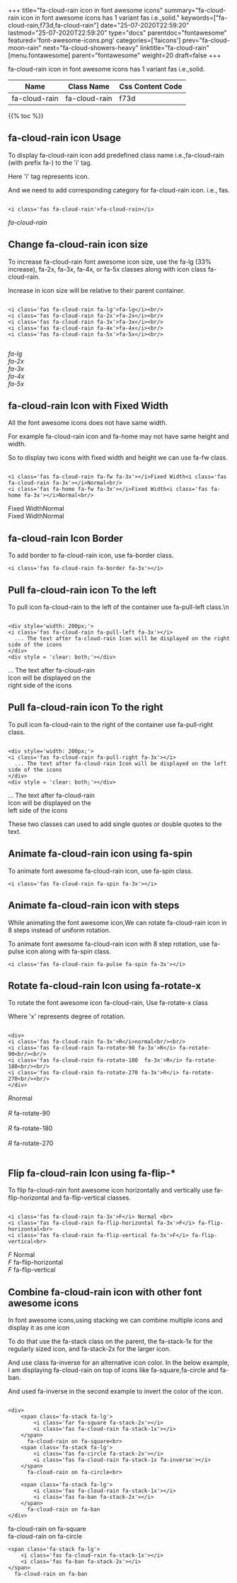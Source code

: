 +++
title="fa-cloud-rain icon in font awesome icons"
summary="fa-cloud-rain icon in font awesome icons has 1 variant fas i.e.,solid."
keywords=["fa-cloud-rain,f73d,fa-cloud-rain"]
date="25-07-2020T22:59:20"
lastmod="25-07-2020T22:59:20"
type="docs"
parentdoc="fontawesome"
featured='font-awesome-icons.png'
categories=['faicons']
prev="fa-cloud-moon-rain"
next="fa-cloud-showers-heavy"
linktitle="fa-cloud-rain"
[menu.fontawesome]
parent="fontawesome"
weight=20
draft=false
+++


fa-cloud-rain icon in font awesome icons has 1 variant fas i.e.,solid.

<div class='table-responsive'><table class='table'><thead><tr><th>Name</th><th>Class Name</th><th>Css Content Code</th></tr></thead><tbody><tr><td>fa-cloud-rain</td><td>fa-cloud-rain</td><td>f73d</td></tr></tbody></table></div>


{{% toc %}}


## fa-cloud-rain icon Usage

To display fa-cloud-rain icon add predefined class name i.e.,fa-cloud-rain (with prefix fa-) to the 'i' tag.

Here 'i' tag represents icon.

And we need to add corresponding category for fa-cloud-rain icon. i.e., fas.


```

<i class='fas fa-cloud-rain'>fa-cloud-rain</i>
```

<i class='fas fa-cloud-rain'>fa-cloud-rain</i>




## Change fa-cloud-rain icon size
To increase fa-cloud-rain font awesome icon size, use the fa-lg (33% increase), fa-2x, fa-3x, fa-4x, or fa-5x classes along with icon class fa-cloud-rain.

Increase in icon size will be relative to their parent container. 

```

<i class='fas fa-cloud-rain fa-lg'>fa-lg</i><br/>
<i class='fas fa-cloud-rain fa-2x'>fa-2x</i><br/>
<i class='fas fa-cloud-rain fa-3x'>fa-3x</i><br/>
<i class='fas fa-cloud-rain fa-4x'>fa-4x</i><br/>
<i class='fas fa-cloud-rain fa-5x'>fa-5x</i><br/>
            
```

<i class='fas fa-cloud-rain fa-lg'>fa-lg</i><br/>
<i class='fas fa-cloud-rain fa-2x'>fa-2x</i><br/>
<i class='fas fa-cloud-rain fa-3x'>fa-3x</i><br/>
<i class='fas fa-cloud-rain fa-4x'>fa-4x</i><br/>
<i class='fas fa-cloud-rain fa-5x'>fa-5x</i><br/>
            



## fa-cloud-rain Icon with Fixed Width 

All the font awesome icons does not have same width.

For example fa-cloud-rain icon and fa-home may not have same height and width.

So to display two icons with fixed width and height we can use fa-fw class.


```

<i class='fas fa-cloud-rain fa-fw fa-3x'></i>Fixed Width<i class='fas fa-cloud-rain fa-3x'></i>Normal<br/>
<i class='fas fa-home fa-fw fa-3x'></i>Fixed Width<i class='fas fa-home fa-3x'></i>Normal<br/>
```

<i class='fas fa-cloud-rain fa-fw fa-3x'></i>Fixed Width<i class='fas fa-cloud-rain fa-3x'></i>Normal<br/>
<i class='fas fa-home fa-fw fa-3x'></i>Fixed Width<i class='fas fa-home fa-3x'></i>Normal<br/>



## fa-cloud-rain Icon Border 

To add border to fa-cloud-rain icon, use fa-border class.


```
<i class='fas fa-cloud-rain fa-border fa-3x'></i>

```
<i class='fas fa-cloud-rain fa-border fa-3x'></i>





## Pull fa-cloud-rain icon To the left

To pull icon fa-cloud-rain to the left of the container use fa-pull-left class.\n

```

<div style='width: 200px;'>
<i class='fas fa-cloud-rain fa-pull-left fa-3x'></i>
  ... The text after fa-cloud-rain Icon will be displayed on the right side of the icons
</div>
<div style = 'clear: both;'></div>
```

<div style='width: 200px;'>
<i class='fas fa-cloud-rain fa-pull-left fa-3x'></i>
  ... The text after fa-cloud-rain Icon will be displayed on the right side of the icons
</div>
<div style = 'clear: both;'></div>




## Pull fa-cloud-rain icon To the right
To pull icon fa-cloud-rain to the right of the container use fa-pull-right class.

```

<div style='width: 200px;'>
<i class='fas fa-cloud-rain fa-pull-right fa-3x'></i>
  ... The text after fa-cloud-rain Icon will be displayed on the left side of the icons
</div>
<div style = 'clear: both;'></div>
```

<div style='width: 200px;'>
<i class='fas fa-cloud-rain fa-pull-right fa-3x'></i>
  ... The text after fa-cloud-rain Icon will be displayed on the left side of the icons
</div>
<div style = 'clear: both;'></div>

These two classes can used to add single quotes or double quotes to the text.


## Animate fa-cloud-rain icon using fa-spin
To animate font awesome fa-cloud-rain icon, use fa-spin class.

```
<i class='fas fa-cloud-rain fa-spin fa-3x'></i>
```
<i class='fas fa-cloud-rain fa-spin fa-3x'></i>




## Animate fa-cloud-rain icon with steps
While animating the font awesome icon,We can rotate fa-cloud-rain icon in 8 steps instead of uniform rotation.

To animate font awesome fa-cloud-rain icon with 8 step rotation, use fa-pulse icon along with fa-spin class.


```
<i class='fas fa-cloud-rain fa-pulse fa-spin fa-3x'></i>

```
<i class='fas fa-cloud-rain fa-pulse fa-spin fa-3x'></i>





## Rotate fa-cloud-rain Icon using fa-rotate-x
To rotate the font awesome icon fa-cloud-rain, Use fa-rotate-x class

Where 'x' represents degree of rotation.


```

<div>
<i class='fas fa-cloud-rain fa-3x'>R</i>normal<br/><br/>
<i class='fas fa-cloud-rain fa-rotate-90 fa-3x'>R</i> fa-rotate-90<br/><br/> 
<i class='fas fa-cloud-rain fa-rotate-180  fa-3x'>R</i> fa-rotate-180<br/><br/> 
<i class='fas fa-cloud-rain fa-rotate-270 fa-3x'>R</i> fa-rotate-270<br/><br/>
</div>
```

<div>
<i class='fas fa-cloud-rain fa-3x'>R</i>normal<br/><br/>
<i class='fas fa-cloud-rain fa-rotate-90 fa-3x'>R</i> fa-rotate-90<br/><br/> 
<i class='fas fa-cloud-rain fa-rotate-180  fa-3x'>R</i> fa-rotate-180<br/><br/> 
<i class='fas fa-cloud-rain fa-rotate-270 fa-3x'>R</i> fa-rotate-270<br/><br/>
</div>




## Flip fa-cloud-rain Icon using fa-flip-*
To flip fa-cloud-rain font awesome icon horizontally and vertically use fa-flip-horizontal and fa-flip-vertical classes. 

```

<i class='fas fa-cloud-rain fa-3x'>F</i> Normal <br>
<i class='fas fa-cloud-rain fa-flip-horizontal fa-3x'>F</i> fa-flip-horizontal<br>
<i class='fas fa-cloud-rain fa-flip-vertical fa-3x'>F</i> fa-flip-vertical<br>
```

<i class='fas fa-cloud-rain fa-3x'>F</i> Normal <br>
<i class='fas fa-cloud-rain fa-flip-horizontal fa-3x'>F</i> fa-flip-horizontal<br>
<i class='fas fa-cloud-rain fa-flip-vertical fa-3x'>F</i> fa-flip-vertical<br>




## Combine fa-cloud-rain icon with other font awesome icons
In font awesome icons,using stacking we can combine multiple icons and display it as one icon 

To do that use the fa-stack class on the parent, the fa-stack-1x for the regularly sized icon, and fa-stack-2x for the larger icon.

And use class fa-inverse for an alternative icon color. 
In the below example, I am displaying fa-cloud-rain on top of icons like fa-square,fa-circle and fa-ban.

And used fa-inverse in the second example to invert the color of the icon.

```

<div>
    <span class='fa-stack fa-lg'>
        <i class='far fa-square fa-stack-2x'></i>
        <i class='fas fa-cloud-rain fa-stack-1x'></i>
    </span>
      fa-cloud-rain on fa-square<br>
    <span class='fa-stack fa-lg'>
        <i class='fas fa-circle fa-stack-2x'></i>
        <i class='fas fa-cloud-rain fa-stack-1x fa-inverse'></i>
    </span>
      fa-cloud-rain on fa-circle<br>

    <span class='fa-stack fa-lg'>
        <i class='fas fa-cloud-rain fa-stack-1x'></i>
        <i class='fas fa-ban fa-stack-2x'></i>
    </span>
      fa-cloud-rain on fa-ban
</div>
```

<div>
    <span class='fa-stack fa-lg'>
        <i class='far fa-square fa-stack-2x'></i>
        <i class='fas fa-cloud-rain fa-stack-1x'></i>
    </span>
      fa-cloud-rain on fa-square<br>
    <span class='fa-stack fa-lg'>
        <i class='fas fa-circle fa-stack-2x'></i>
        <i class='fas fa-cloud-rain fa-stack-1x fa-inverse'></i>
    </span>
      fa-cloud-rain on fa-circle<br>

    <span class='fa-stack fa-lg'>
        <i class='fas fa-cloud-rain fa-stack-1x'></i>
        <i class='fas fa-ban fa-stack-2x'></i>
    </span>
      fa-cloud-rain on fa-ban
</div>






